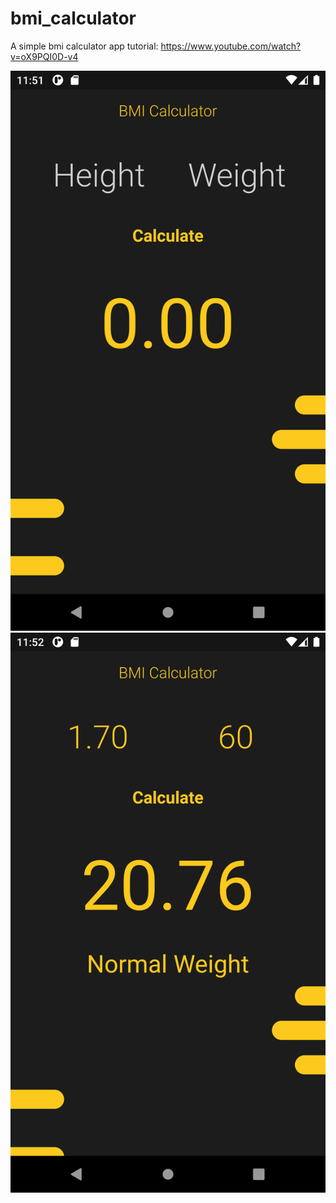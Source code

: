 # bmi_calculator

A simple bmi calculator app
tutorial: https://www.youtube.com/watch?v=oX9PQI0D-v4

<img src="/images/bmi_calculator_p1.png">
<img src="/images/bmi_calculator_p2.png">
